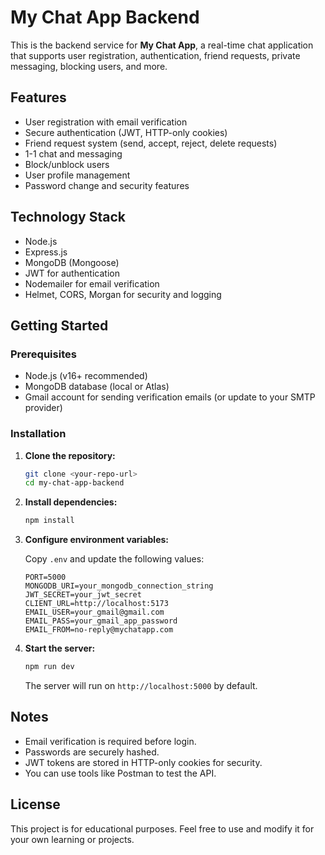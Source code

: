 # My Chat App Backend

This is the backend service for **My Chat App**, a real-time chat application that supports user registration, authentication, friend requests, private messaging, blocking users, and more.

## Features

- User registration with email verification
- Secure authentication (JWT, HTTP-only cookies)
- Friend request system (send, accept, reject, delete requests)
- 1-1 chat and messaging
- Block/unblock users
- User profile management
- Password change and security features

## Technology Stack

- Node.js
- Express.js
- MongoDB (Mongoose)
- JWT for authentication
- Nodemailer for email verification
- Helmet, CORS, Morgan for security and logging

## Getting Started

### Prerequisites

- Node.js (v16+ recommended)
- MongoDB database (local or Atlas)
- Gmail account for sending verification emails (or update to your SMTP provider)

### Installation

1. **Clone the repository:**

   ```bash
   git clone <your-repo-url>
   cd my-chat-app-backend
   ```

2. **Install dependencies:**

   ```bash
   npm install
   ```

3. **Configure environment variables:**

   Copy `.env` and update the following values:

   ```
   PORT=5000
   MONGODB_URI=your_mongodb_connection_string
   JWT_SECRET=your_jwt_secret
   CLIENT_URL=http://localhost:5173
   EMAIL_USER=your_gmail@gmail.com
   EMAIL_PASS=your_gmail_app_password
   EMAIL_FROM=no-reply@mychatapp.com
   ```

4. **Start the server:**
   ```bash
   npm run dev
   ```
   The server will run on `http://localhost:5000` by default.

## Notes

- Email verification is required before login.
- Passwords are securely hashed.
- JWT tokens are stored in HTTP-only cookies for security.
- You can use tools like Postman to test the API.

## License

This project is for educational purposes. Feel free to use and modify it for your own learning or projects.
